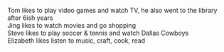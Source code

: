 Tom likes to play video games and watch TV, he also went to the library after 6ish years<br />
Jing likes to watch movies and go shopping<br />
Steve likes to play soccer & tennis and watch Dallas Cowboys<br />
Elizabeth likes listen to music, craft, cook, read
